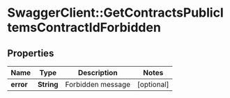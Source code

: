 # SwaggerClient::GetContractsPublicItemsContractIdForbidden

## Properties
Name | Type | Description | Notes
------------ | ------------- | ------------- | -------------
**error** | **String** | Forbidden message | [optional] 


